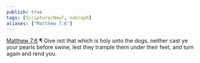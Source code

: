 ```yaml
---
publish: true
tags: [Scripture/NewT, noGraph]
aliases: ["Matthew 7:6"]
---
```

[Matthew 7:6](https://churchofjesuschrist.org/study/scriptures/nt/matt/7?lang=eng&id=p6#p6) ¶ Give not that which is holy unto the dogs, neither cast ye your pearls before swine, lest they trample them under their feet, and turn again and rend you.
